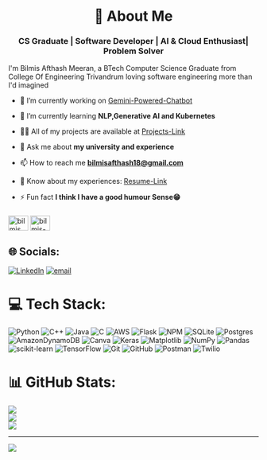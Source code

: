<h1 align="center">💫 About Me</h1>
<h3 align="center">CS Graduate | Software Developer | AI & Cloud Enthusiast| Problem Solver</h3>
I'm Bilmis Afthash Meeran, a BTech Computer Science Graduate from College Of Engineering Trivandrum loving software engineering more than I'd imagined

- 🔭 I’m currently working on [Gemini-Powered-Chatbot](https://d27dsq3yzkj3os.cloudfront.net/)

- 🌱 I’m currently learning **NLP,Generative AI and Kubernetes**

- 👨‍💻 All of my projects are available at [Projects-Link](https://github.com/Bilmis?tab=repositories)

- 💬 Ask me about **my university and experience**

- 📫 How to reach me **bilmisafthash18@gmail.com**

- 📄 Know about my experiences: [Resume-Link](https://drive.google.com/file/d/1vnsXYWOn_Pr-Vd94aY5dlqMGjOhl4adJ/view?usp=drive_link)
- ⚡ Fun fact **I think I have a good humour Sense😁**

<h3 align="left"></h3>
<p align="left">
<a href="https://linkedin.com/in/bilmis afthash" target="blank"><img align="center" src="https://raw.githubusercontent.com/rahuldkjain/github-profile-readme-generator/master/src/images/icons/Social/linked-in-alt.svg" alt="bilmis afthash" height="30" width="40" /></a>
<a href="https://www.leetcode.com/bilmis-afthash" target="blank"><img align="center" src="https://raw.githubusercontent.com/rahuldkjain/github-profile-readme-generator/master/src/images/icons/Social/leet-code.svg" alt="bilmis-afthash" height="30" width="40" /></a>
</p>



## 🌐 Socials:
[![LinkedIn](https://img.shields.io/badge/LinkedIn-%230077B5.svg?logo=linkedin&logoColor=white)](https://linkedin.com/in/BilmisAfthash) [![email](https://img.shields.io/badge/Email-D14836?logo=gmail&logoColor=white)](mailto:bilmisafthash18@gmail.com) 

# 💻 Tech Stack:
![Python](https://img.shields.io/badge/python-3670A0?style=for-the-badge&logo=python&logoColor=ffdd54) ![C++](https://img.shields.io/badge/c++-%2300599C.svg?style=for-the-badge&logo=c%2B%2B&logoColor=white) ![Java](https://img.shields.io/badge/java-%23ED8B00.svg?style=for-the-badge&logo=openjdk&logoColor=white) ![C](https://img.shields.io/badge/c-%2300599C.svg?style=for-the-badge&logo=c&logoColor=white) ![AWS](https://img.shields.io/badge/AWS-%23FF9900.svg?style=for-the-badge&logo=amazon-aws&logoColor=white) ![Flask](https://img.shields.io/badge/flask-%23000.svg?style=for-the-badge&logo=flask&logoColor=white) ![NPM](https://img.shields.io/badge/NPM-%23CB3837.svg?style=for-the-badge&logo=npm&logoColor=white) ![SQLite](https://img.shields.io/badge/sqlite-%2307405e.svg?style=for-the-badge&logo=sqlite&logoColor=white) ![Postgres](https://img.shields.io/badge/postgres-%23316192.svg?style=for-the-badge&logo=postgresql&logoColor=white) ![AmazonDynamoDB](https://img.shields.io/badge/Amazon%20DynamoDB-4053D6?style=for-the-badge&logo=Amazon%20DynamoDB&logoColor=white) ![Canva](https://img.shields.io/badge/Canva-%2300C4CC.svg?style=for-the-badge&logo=Canva&logoColor=white) ![Keras](https://img.shields.io/badge/Keras-%23D00000.svg?style=for-the-badge&logo=Keras&logoColor=white) ![Matplotlib](https://img.shields.io/badge/Matplotlib-%23ffffff.svg?style=for-the-badge&logo=Matplotlib&logoColor=black) ![NumPy](https://img.shields.io/badge/numpy-%23013243.svg?style=for-the-badge&logo=numpy&logoColor=white) ![Pandas](https://img.shields.io/badge/pandas-%23150458.svg?style=for-the-badge&logo=pandas&logoColor=white) ![scikit-learn](https://img.shields.io/badge/scikit--learn-%23F7931E.svg?style=for-the-badge&logo=scikit-learn&logoColor=white) ![TensorFlow](https://img.shields.io/badge/TensorFlow-%23FF6F00.svg?style=for-the-badge&logo=TensorFlow&logoColor=white) ![Git](https://img.shields.io/badge/git-%23F05033.svg?style=for-the-badge&logo=git&logoColor=white) ![GitHub](https://img.shields.io/badge/github-%23121011.svg?style=for-the-badge&logo=github&logoColor=white) ![Postman](https://img.shields.io/badge/Postman-FF6C37?style=for-the-badge&logo=postman&logoColor=white) ![Twilio](https://img.shields.io/badge/Twilio-F22F46?style=for-the-badge&logo=Twilio&logoColor=white)

# 📊 GitHub Stats:
![](https://github-readme-stats.vercel.app/api?username=Bilmis&theme=dark&hide_border=false&include_all_commits=false&count_private=false)<br/>
![](https://nirzak-streak-stats.vercel.app/?user=Bilmis&theme=dark&hide_border=false)<br/>
![](https://github-readme-stats.vercel.app/api/top-langs/?username=Bilmis&theme=dark&hide_border=false&include_all_commits=false&count_private=false&layout=compact)

---
[![](https://visitcount.itsvg.in/api?id=Bilmis&icon=0&color=0)](https://visitcount.itsvg.in)

<!-- Proudly created with GPRM ( https://gprm.itsvg.in ) -->
